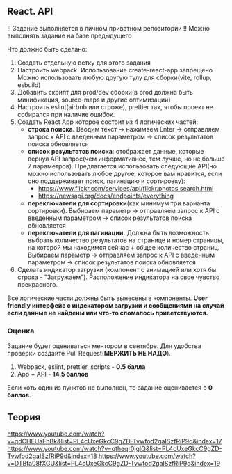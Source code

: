 
## React. API




!! Задание выполняется в личном приватном репозитории !!
Можно выполнять задание на базе предыдущего




Что должно быть сделано:



1) Создать отдельную ветку для этого задания
2) Настроить webpack. Использование create-react-app запрещено. Можно использовать любую другую тулу для сборки(vite, rollup, esbuild)
3) Добавить скрипт для prod/dev сборки(в prod должна быть минификация, source-maps и другие оптимизации)
4) Настроить eslint(airbnb или строже), prettier так, чтобы проект не собирался при наличие ошибок.
5) Создать React App которое состоит из 4 логических частей:
    - **строка поиска.** Вводим текст -> нажимаем Enter -> отправляем запрос к API с введенным параметром -> список результатов поиска обновляется
    - **список результатов поиска**: отображает данные, которые вернул API запрос(чем информативнее, тем лучше, но не больше 7 параметров). Предлагается использовать следующие API(но можно использовать любое другое, которое вам нравится, если оно поддерживает поиск, пагинацию и сортировку): 
      - https://www.flickr.com/services/api/flickr.photos.search.html
      - https://newsapi.org/docs/endpoints/everything   
    - **переключатели для сортировки**(как минимум три варианта сортировки). Выбираем параметр -> отправляем запрос к API с введенным параметром -> список результатов поиска обновляется
    -  **переключатели для пагинации.** Должна быть возможность выбрать количество результатов на странице и номер страницы, на которой мы находимся сейчас + общее количество страниц. Выбираем параметр -> отправляем запрос к API с введенным параметром -> список результатов поиска обновляется
6) Сделать индикатор загрузки (компонент с анимацией или хотя бы строка - "Загружаем"). Расположение индикатора на свое чувство прекрасного.

Все логические части должны быть вынесены в компоненты.
**User friendly интерфейс с индекатором загрузки и сообщениями на случай если данные не найдены или что-то сломалось приветствуются.**


### Оценка




Задание будет оцениваться ментором в сентябре. Для удобства проверки создайте Pull Request(**МЕРЖИТЬ НЕ НАДО**).




1) Webpack, eslint, prettier, scripts - **0.5 балла**
2) App + API - **14.5 баллов**




Если хоть один из пунктов не выполнен, то задание оценивается в **0 баллов**.

## Теория

https://www.youtube.com/watch?v=qdCHEUaFhBk&list=PL4cUxeGkcC9gZD-Tvwfod2gaISzfRiP9d&index=17
https://www.youtube.com/watch?v=qtheqr0jgIQ&list=PL4cUxeGkcC9gZD-Tvwfod2gaISzfRiP9d&index=18
https://www.youtube.com/watch?v=DTBta08fXGU&list=PL4cUxeGkcC9gZD-Tvwfod2gaISzfRiP9d&index=19
